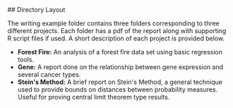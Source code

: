 <a name="Directory Layout"/>
## Directory Layout

The writing example folder contains three folders corresponding to three different projects. Each folder
has a pdf of the report along with supporting R script files if used. A short description of each project is provided below.
- **Forest Fire:** An analysis of a forest fire data set using basic regression tools.
- **Gene:** A report done on the relationship between gene expression and several cancer types.
- **Stein's Method:** A brief report on Stein's Method, a general technique used to provide bounds on distances between probability measures. Useful for proving central limit theorem type results.

